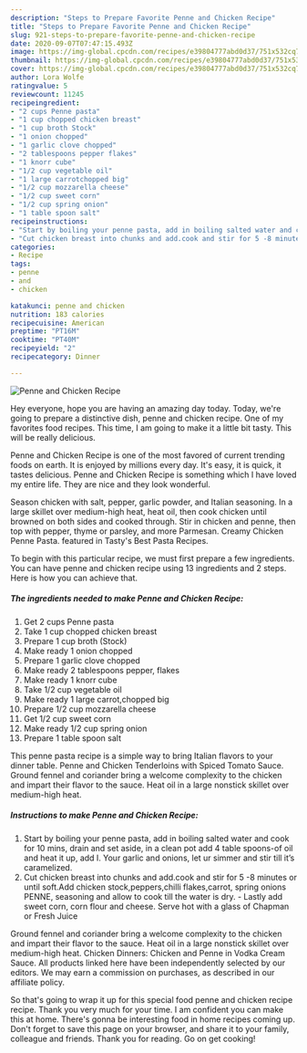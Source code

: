 ```yaml
---
description: "Steps to Prepare Favorite Penne and Chicken Recipe"
title: "Steps to Prepare Favorite Penne and Chicken Recipe"
slug: 921-steps-to-prepare-favorite-penne-and-chicken-recipe
date: 2020-09-07T07:47:15.493Z
image: https://img-global.cpcdn.com/recipes/e39804777abd0d37/751x532cq70/penne-and-chicken-recipe-recipe-main-photo.jpg
thumbnail: https://img-global.cpcdn.com/recipes/e39804777abd0d37/751x532cq70/penne-and-chicken-recipe-recipe-main-photo.jpg
cover: https://img-global.cpcdn.com/recipes/e39804777abd0d37/751x532cq70/penne-and-chicken-recipe-recipe-main-photo.jpg
author: Lora Wolfe
ratingvalue: 5
reviewcount: 11245
recipeingredient:
- "2 cups Penne pasta"
- "1 cup chopped chicken breast"
- "1 cup broth Stock"
- "1 onion chopped"
- "1 garlic clove chopped"
- "2 tablespoons pepper flakes"
- "1 knorr cube"
- "1/2 cup vegetable oil"
- "1 large carrotchopped big"
- "1/2 cup mozzarella cheese"
- "1/2 cup sweet corn"
- "1/2 cup spring onion"
- "1 table spoon salt"
recipeinstructions:
- "Start by boiling your penne pasta, add in boiling salted water and cook for 10 mins, drain and set aside, in a clean pot add 4 table spoons-of oil and heat it up, add I. Your garlic and onions, let ur simmer and stir till it’s caramelized."
- "Cut chicken breast into chunks and add.cook and stir for 5 -8 minutes or until soft.Add chicken stock,peppers,chilli flakes,carrot, spring onions PENNE, seasoning and allow to cook till the water is dry. Lastly add sweet corn, corn flour and cheese. Serve hot with a glass of Chapman or Fresh Juice"
categories:
- Recipe
tags:
- penne
- and
- chicken

katakunci: penne and chicken 
nutrition: 183 calories
recipecuisine: American
preptime: "PT16M"
cooktime: "PT40M"
recipeyield: "2"
recipecategory: Dinner

---
```



![Penne and Chicken Recipe](https://img-global.cpcdn.com/recipes/e39804777abd0d37/751x532cq70/penne-and-chicken-recipe-recipe-main-photo.jpg)

Hey everyone, hope you are having an amazing day today. Today, we're going to prepare a distinctive dish, penne and chicken recipe. One of my favorites food recipes. This time, I am going to make it a little bit tasty. This will be really delicious.

Penne and Chicken Recipe is one of the most favored of current trending foods on earth. It is enjoyed by millions every day. It's easy, it is quick, it tastes delicious. Penne and Chicken Recipe is something which I have loved my entire life. They are nice and they look wonderful.

Season chicken with salt, pepper, garlic powder, and Italian seasoning. In a large skillet over medium-high heat, heat oil, then cook chicken until browned on both sides and cooked through. Stir in chicken and penne, then top with pepper, thyme or parsley, and more Parmesan. Creamy Chicken Penne Pasta. featured in Tasty&#39;s Best Pasta Recipes.


To begin with this particular recipe, we must first prepare a few ingredients. You can have penne and chicken recipe using 13 ingredients and 2 steps. Here is how you can achieve that.

<!--inarticleads1-->

##### The ingredients needed to make Penne and Chicken Recipe:

1. Get 2 cups Penne pasta
1. Take 1 cup chopped chicken breast
1. Prepare 1 cup broth (Stock)
1. Make ready 1 onion chopped
1. Prepare 1 garlic clove chopped
1. Make ready 2 tablespoons pepper, flakes
1. Make ready 1 knorr cube
1. Take 1/2 cup vegetable oil
1. Make ready 1 large carrot,chopped big
1. Prepare 1/2 cup mozzarella cheese
1. Get 1/2 cup sweet corn
1. Make ready 1/2 cup spring onion
1. Prepare 1 table spoon salt


This penne pasta recipe is a simple way to bring Italian flavors to your dinner table. Penne and Chicken Tenderloins with Spiced Tomato Sauce. Ground fennel and coriander bring a welcome complexity to the chicken and impart their flavor to the sauce. Heat oil in a large nonstick skillet over medium-high heat. 

<!--inarticleads2-->

##### Instructions to make Penne and Chicken Recipe:

1. Start by boiling your penne pasta, add in boiling salted water and cook for 10 mins, drain and set aside, in a clean pot add 4 table spoons-of oil and heat it up, add I. Your garlic and onions, let ur simmer and stir till it’s caramelized.
1. Cut chicken breast into chunks and add.cook and stir for 5 -8 minutes or until soft.Add chicken stock,peppers,chilli flakes,carrot, spring onions PENNE, seasoning and allow to cook till the water is dry. - Lastly add sweet corn, corn flour and cheese. Serve hot with a glass of Chapman or Fresh Juice


Ground fennel and coriander bring a welcome complexity to the chicken and impart their flavor to the sauce. Heat oil in a large nonstick skillet over medium-high heat. Chicken Dinners: Chicken and Penne in Vodka Cream Sauce. All products linked here have been independently selected by our editors. We may earn a commission on purchases, as described in our affiliate policy. 

So that's going to wrap it up for this special food penne and chicken recipe recipe. Thank you very much for your time. I am confident you can make this at home. There's gonna be interesting food in home recipes coming up. Don't forget to save this page on your browser, and share it to your family, colleague and friends. Thank you for reading. Go on get cooking!
